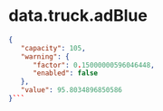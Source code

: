 # data.truck.adBlue

```json
{
   "capacity": 105,
   "warning": {
      "factor": 0.15000000596046448,
      "enabled": false
   },
   "value": 95.8034896850586
}```